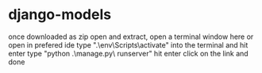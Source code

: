 # django-models
once downloaded as zip open and extract, 
open a terminal window here or open in prefered ide 
type ".\env\Scripts\activate" into the terminal and hit enter 
type "python .\manage.py\ runserver"  hit enter 
click on the link and done

